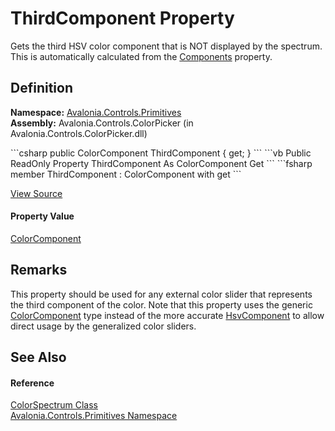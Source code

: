 # ThirdComponent Property


Gets the third HSV color component that is NOT displayed by the spectrum. This is automatically calculated from the <a href="P_Avalonia_Controls_Primitives_ColorSpectrum_Components">Components</a> property.



## Definition
**Namespace:** <a href="N_Avalonia_Controls_Primitives">Avalonia.Controls.Primitives</a>  
**Assembly:** Avalonia.Controls.ColorPicker (in Avalonia.Controls.ColorPicker.dll)

<Tabs groupId="api-code-preview">
<TabItem value="csharp" label="C#">
```csharp
public ColorComponent ThirdComponent { get; }
```
</TabItem>
<TabItem value="vb" label="VB">
```vb
Public ReadOnly Property ThirdComponent As ColorComponent
	Get
```
</TabItem>
<TabItem value="fsharp" label="F#">
```fsharp
member ThirdComponent : ColorComponent with get
```
</TabItem>
</Tabs>



<a href="https://github.com/AvaloniaUI/Avalonia/tree/master/src/Avalonia.Controls.ColorPicker/ColorSpectrum/ColorSpectrum.Properties.cs#L242" title="View the source code">View Source</a>



#### Property Value
<a href="T_Avalonia_Controls_ColorComponent">ColorComponent</a>

## Remarks
This property should be used for any external color slider that represents the third component of the color. Note that this property uses the generic <a href="T_Avalonia_Controls_ColorComponent">ColorComponent</a> type instead of the more accurate <a href="T_Avalonia_Controls_HsvComponent">HsvComponent</a> to allow direct usage by the generalized color sliders.

## See Also


#### Reference
<a href="T_Avalonia_Controls_Primitives_ColorSpectrum">ColorSpectrum Class</a>  
<a href="N_Avalonia_Controls_Primitives">Avalonia.Controls.Primitives Namespace</a>  

